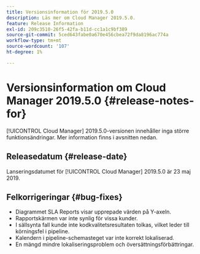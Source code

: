 ```yaml
---
title: Versionsinformation för 2019.5.0
description: Läs mer om Cloud Manager 2019.5.0.
feature: Release Information
exl-id: 209c3510-26f5-42fa-b11d-cc1a1c9bf389
source-git-commit: 5ced643fabe0a670e456cbea72f9da8196ac774a
workflow-type: tm+mt
source-wordcount: '107'
ht-degree: 1%

---
```


# Versionsinformation om Cloud Manager 2019.5.0 {#release-notes-for}

[!UICONTROL Cloud Manager] 2019.5.0-versionen innehåller inga större funktionsändringar. Mer information finns i avsnitten nedan.

## Releasedatum {#release-date}

Lanseringsdatumet för [!UICONTROL Cloud Manager] 2019.5.0 är 23 maj 2019.


## Felkorrigeringar {#bug-fixes}

* Diagrammet SLA Reports visar upprepade värden på Y-axeln.
* Rapportskärmen var inte synlig för vissa kunder.
* I sällsynta fall kunde inte kodkvalitetsresultaten tolkas, vilket leder till körningsfel i pipeline.
* Kalendern i pipeline-schemasteget var inte korrekt lokaliserad.
* En mängd mindre lokaliseringsproblem och översättningsförbättringar.
